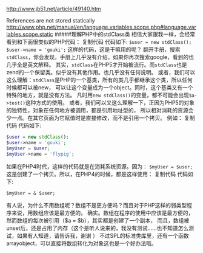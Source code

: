 http://www.jb51.net/article/49140.htm

References are not stored statically
http://www.php.net/manual/en/language.variables.scope.php#language.variables.scope.static
#####理解PHP中的stdClass类
相信大家跟我一样，会经常看到和下面很类似的PHP代码：
复制代码 代码如下:
`$user = new stdClass();`
`$user->name = 'gouki';`
这样的代码，这是干嘛用的呢？
翻开手册，搜索`stdClass`，你会发现，手册上几乎没有介绍，如果你再次搜索google，看到的也几乎全是英文解释。
其实，`stdClass`在PHP5才开始被流行。而`stdClass`也是zend的一个保留类。似乎没有其他作用。也几乎没有任何说明。
或者，我们可以这么理解：`stdClass`是PHP的一个基类，所有的类几乎都继承这个类，所以任何时候都可以被new，
可以让这个变量成为一个object。同时，这个基类又有一个特殊的地方，就是没有方法。
凡时用`new stdClass()`的变量，都不可能会出现`$a->test()`这种方式的使用。
或者，我们可以又这么理解一下，正因为PHP5的对象的独特性，对象在任何地方被调用，都是引用地址型的，
所以相对消耗的资源会少一点。在其它页面为它赋值时是直接修改，而不是引用一个拷贝。
例如：
复制代码 代码如下:

```php
$user = new stdClass();
$user->name = 'gouki';
$myUser = $user;
$myUser->name = 'flypig';
```

如果在PHP4时代，这样的代码就是在消耗系统资源。因为：
`$myUser = $user;`
这是创建了一个拷贝。所以，在PHP4的时候，都是这样使用：
复制代码 代码如下:

`$myUser = & $user;`

有人说，为什么不用数组呢？数组不是更方便吗？而且对于PHP这样的弱类型程序来说，用数组应该是最方便的。
确实。数组在程序的使用中应该是最方便的，然而数组的每次被引用（$a = $b），其实都是创建了一个副本，
而且，数组被unset后，还是占用了内存（这个是听人说来的，我没有测试……也不知道怎么测试，如果有人知道，请告诉我，谢谢 ）
不过SPL的标准类库里，还有一个函数arrayobject，可以直接将数组转化为对象这也是一个好办法哦。